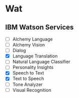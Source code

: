 # Wat

## IBM Watson Services

- [ ] Alchemy Language
- [ ] Alchemy Vision
- [ ] Dialog
- [x] Language Translation
- [ ] Natural Language Classifier
- [ ] Personality Insights
- [x] Speech to Text
- [x] Text to Speech
- [ ] Tone Analyzer
- [ ] Visual Recognition
